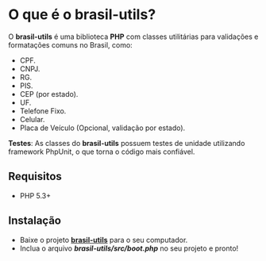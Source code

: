 O que é o brasil-utils?
============

O **brasil-utils** é uma biblioteca **PHP** com classes utilitárias para validações e 
formatações comuns no Brasil, como: 

* CPF.
* CNPJ.
* RG.
* PIS.
* CEP (por estado).
* UF.
* Telefone Fixo.
* Celular.
* Placa de Veículo (Opcional, validação por estado).

**Testes**: As classes do **brasil-utils** possuem testes de unidade utilizando framework PhpUnit, o que torna o 
código mais confiável.

Requisitos
----------

* PHP 5.3+

Instalação
----------

* Baixe o projeto **[brasil-utils][1]** para o seu computador.
* Inclua o arquivo ***brasil-utils/src/boot.php*** no seu projeto e pronto!

[1]: https://github.com/gabrielfs7/brasil-utils/zipball/master
